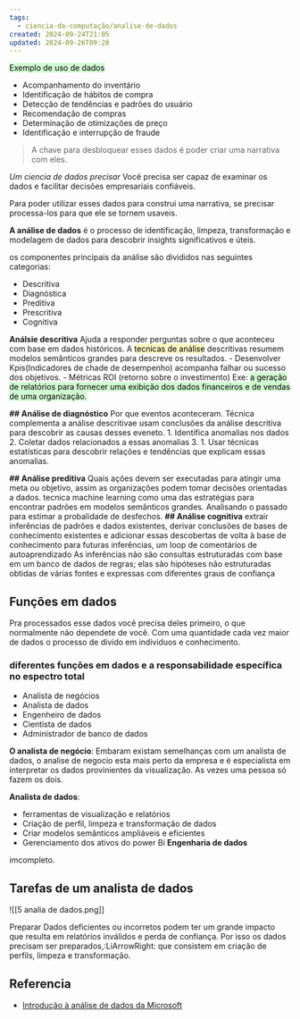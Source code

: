 ```yaml
---
tags:
  - ciencia-da-computação/analise-de-dados
created: 2024-09-24T21:05
updated: 2024-09-26T09:28
---
```

<mark style="background: #BBFABBA6;">Exemplo de uso de dados</mark>
- Acompanhamento do inventário
- Identificação de hábitos de compra
- Detecção de tendências e padrões do usuário
- Recomendação de compras
- Determinação de otimizações de preço
- Identificação e interrupção de fraude

>A chave para desbloquear esses dados é poder criar uma narrativa com eles.

*Um ciencia de dados precisar*
Você precisa ser capaz de examinar os dados e facilitar decisões empresariais confiáveis.

Para poder utilizar esses dados para construi uma narrativa, se precisar processa-los para que ele se tornem usaveis.

**A análise de dados** é o processo de identificação, limpeza, transformação e modelagem de dados para descobrir insights significativos e úteis.

os componentes principais da análise são divididos nas seguintes categorias:
- Descritiva
- Diagnóstica
- Preditiva
- Prescritiva
- Cognitiva

**Análsie descritiva**
	Ajuda a responder perguntas sobre o que aconteceu com base em dados históricos.
	A <mark style="background: #FFF3A3A6;">tecnicas de análise</mark> descritivas resumem modelos semânticos grandes para descreve os resultados.
	- Desenvolver Kpis(Indicadores de chade de desempenho) acompanha falhar ou sucesso dos objetivos.
	- Métricas ROI (retorno sobre o investimento)
	Exe: <mark style="background: #BBFABBA6;">a geração de relatórios para fornecer uma exibição dos dados financeiros e de vendas de uma organização.
</mark>

**## Análise de diagnóstico**
	Por que eventos aconteceram. 
	Técnica complementa a análise descritivae usam conclusões da análise descritiva para descobrir as causas desses eveneto.
	1. Identifica anomalias nos dados
	2. Coletar dados relacionados a essas anomalias
	3. 1. Usar técnicas estatísticas para descobrir relações e tendências que explicam essas anomalias.

**## Análise preditiva**
	Quais ações devem ser executadas para atingir uma meta ou objetivo, assim as organizações podem tomar decisões orientadas a dados.
	tecnica machine learning como uma das estratégias para encontrar padrões em modelos semânticos grandes. Analisando o passado para estimar a probalidade de desfechos.
**## Análise cognitiva**
	extrair inferências de padrões e dados existentes, derivar conclusões de bases de conhecimento existentes e adicionar essas descobertas de volta à base de conhecimento para futuras inferências, um loop de comentários de autoaprendizado
	As inferências não são consultas estruturadas com base em um banco de dados de regras; elas são hipóteses não estruturadas obtidas de várias fontes e expressas com diferentes graus de confiança
	

## Funções em dados
Pra processados esse dados você precisa deles primeiro, o que normalmente não dependete de você.
Com uma quantidade cada vez maior de dados o processo de divido em individuos e conhecimento.

### diferentes funções em dados e a responsabilidade específica no espectro total
- Analista de negócios
- Analista de dados
- Engenheiro de dados
- Cientista de dados
- Administrador de banco de dados

**O analista de negócio**: Embaram existam semelhanças com um analista de dados, o analise de negocio esta mais perto da empresa e é especialista em interpretar os dados provinientes da visualização. As vezes uma pessoa só fazem os dois.

**Analista de dados**:
- ferramentas de visualização e relatórios
- Criação de perfil, limpeza e transformação de dados
- Criar modelos semânticos ampliáveis e eficientes
- Gerenciamento dos ativos do power Bi
**Engenharia de dados**

imcompleto.

## Tarefas de um analista de dados


![[5 analia de dados.png]]

Preparar
	Dados deficientes ou incorretos podem ter um grande impacto que resulta em relatórios inválidos e perda de confiança.
	Por isso os dados precisam ser preparados,:LiArrowRight: que consistem em criação de perfils, limpeza e transformação.
	




## Referencia
- [Introdução à análise de dados da Microsoft](https://learn.microsoft.com/pt-br/training/paths/data-analytics-microsoft/)